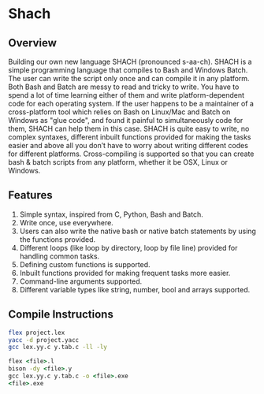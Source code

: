 # Shach
 

## Overview

Building our own new language SHACH (pronounced s-aa-ch). SHACH is a simple
programming language that compiles to Bash and Windows Batch. The user can write the script
only once and can compile it in any platform. Both Bash and Batch are messy to read and tricky
to write. You have to spend a lot of time learning either of them and write platform-dependent
code for each operating system. If the user happens to be a maintainer of a cross-platform tool
which relies on Bash on Linux/Mac and Batch on Windows as "glue code", and found it painful
to simultaneously code for them, SHACH can help them in this case. SHACH is quite easy to
write, no complex syntaxes, different inbuilt functions provided for making the tasks easier and
above all you don’t have to worry about writing different codes for different platforms.
Cross-compiling is supported so that you can create bash & batch scripts from any platform,
whether it be OSX, Linux or Windows.


## Features
1. Simple syntax, inspired from C, Python, Bash and Batch.
2. Write once, use everywhere.
3. Users can also write the native bash or native batch statements by using the functions provided.
4. Different loops (like loop by directory, loop by file line) provided for handling common tasks.
5. Defining custom functions is supported.
6. Inbuilt functions provided for making frequent tasks more easier.
7. Command-line arguments supported.
8. Different variable types like string, number, bool and arrays supported.

## Compile Instructions

```sh
flex project.lex
yacc -d project.yacc
gcc lex.yy.c y.tab.c -ll -ly
```
 
```bat
flex <file>.l
bison -dy <file>.y
gcc lex.yy.c y.tab.c -o <file>.exe
<file>.exe
```

